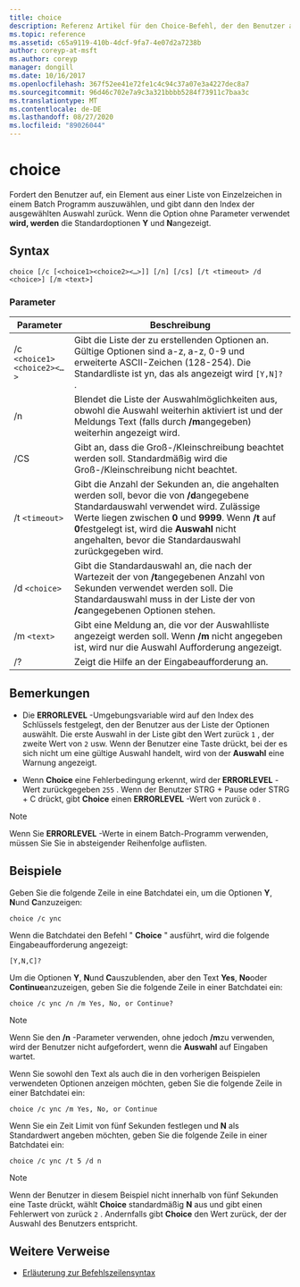 ```yaml
---
title: choice
description: Referenz Artikel für den Choice-Befehl, der den Benutzer auffordert, ein Element aus einer Liste von Einzelzeichen in einem Batch Programm auszuwählen, und dann den Index der ausgewählten Auswahl zurückgibt.
ms.topic: reference
ms.assetid: c65a9119-410b-4dcf-9fa7-4e07d2a7238b
author: coreyp-at-msft
ms.author: coreyp
manager: dongill
ms.date: 10/16/2017
ms.openlocfilehash: 367f52ee41e72fe1c4c94c37a07e3a4227dec8a7
ms.sourcegitcommit: 96d46c702e7a9c3a321bbbb5284f73911c7baa3c
ms.translationtype: MT
ms.contentlocale: de-DE
ms.lasthandoff: 08/27/2020
ms.locfileid: "89026044"
---
```

# <a name="choice"></a>choice

Fordert den Benutzer auf, ein Element aus einer Liste von Einzelzeichen in einem Batch Programm auszuwählen, und gibt dann den Index der ausgewählten Auswahl zurück. Wenn die Option ohne Parameter verwendet **wird, werden** die Standardoptionen **Y** und **N**angezeigt.

## <a name="syntax"></a>Syntax

```
choice [/c [<choice1><choice2><…>]] [/n] [/cs] [/t <timeout> /d <choice>] [/m <text>]
```

### <a name="parameters"></a>Parameter

| Parameter | Beschreibung |
| --------- | ----------- |
| /c `<choice1><choice2><…>` | Gibt die Liste der zu erstellenden Optionen an. Gültige Optionen sind a-z, a-z, 0-9 und erweiterte ASCII-Zeichen (128-254). Die Standardliste ist yn, das als angezeigt wird `[Y,N]?` . |
| /n | Blendet die Liste der Auswahlmöglichkeiten aus, obwohl die Auswahl weiterhin aktiviert ist und der Meldungs Text (falls durch **/m**angegeben) weiterhin angezeigt wird. |
| /CS | Gibt an, dass die Groß-/Kleinschreibung beachtet werden soll. Standardmäßig wird die Groß-/Kleinschreibung nicht beachtet. |
| /t `<timeout>` | Gibt die Anzahl der Sekunden an, die angehalten werden soll, bevor die von **/d**angegebene Standardauswahl verwendet wird. Zulässige Werte liegen zwischen **0** und **9999**. Wenn **/t** auf **0**festgelegt ist, wird die **Auswahl** nicht angehalten, bevor die Standardauswahl zurückgegeben wird. |
| /d `<choice>` | Gibt die Standardauswahl an, die nach der Wartezeit der von **/t**angegebenen Anzahl von Sekunden verwendet werden soll. Die Standardauswahl muss in der Liste der von **/c**angegebenen Optionen stehen. |
| /m `<text>` | Gibt eine Meldung an, die vor der Auswahlliste angezeigt werden soll. Wenn **/m** nicht angegeben ist, wird nur die Auswahl Aufforderung angezeigt. |
| /? | Zeigt die Hilfe an der Eingabeaufforderung an. |

## <a name="remarks"></a>Bemerkungen

- Die **ERRORLEVEL** -Umgebungsvariable wird auf den Index des Schlüssels festgelegt, den der Benutzer aus der Liste der Optionen auswählt. Die erste Auswahl in der Liste gibt den Wert zurück `1` , der zweite Wert von `2` usw. Wenn der Benutzer eine Taste drückt, bei der es sich nicht um eine gültige Auswahl handelt, wird von der **Auswahl** eine Warnung angezeigt.

- Wenn **Choice** eine Fehlerbedingung erkennt, wird der **ERRORLEVEL** -Wert zurückgegeben `255` . Wenn der Benutzer STRG + Pause oder STRG + C drückt, gibt **Choice** einen **ERRORLEVEL** -Wert von zurück `0` .

> [!NOTE]
> Wenn Sie **ERRORLEVEL** -Werte in einem Batch-Programm verwenden, müssen Sie Sie in absteigender Reihenfolge auflisten.

## <a name="examples"></a>Beispiele

Geben Sie die folgende Zeile in eine Batchdatei ein, um die Optionen **Y**, **N**und **C**anzuzeigen:

```
choice /c ync
```

Wenn die Batchdatei den Befehl " **Choice** " ausführt, wird die folgende Eingabeaufforderung angezeigt:

```
[Y,N,C]?
```

Um die Optionen **Y**, **N**und **C**auszublenden, aber den Text **Yes**, **No**oder **Continue**anzuzeigen, geben Sie die folgende Zeile in einer Batchdatei ein:

```
choice /c ync /n /m Yes, No, or Continue?
```

> [!NOTE]
> Wenn Sie den **/n** -Parameter verwenden, ohne jedoch **/m**zu verwenden, wird der Benutzer nicht aufgefordert, wenn die **Auswahl** auf Eingaben wartet.

Wenn Sie sowohl den Text als auch die in den vorherigen Beispielen verwendeten Optionen anzeigen möchten, geben Sie die folgende Zeile in einer Batchdatei ein:

```
choice /c ync /m Yes, No, or Continue
```

Wenn Sie ein Zeit Limit von fünf Sekunden festlegen und **N** als Standardwert angeben möchten, geben Sie die folgende Zeile in einer Batchdatei ein:

```
choice /c ync /t 5 /d n
```

> [!NOTE]
> Wenn der Benutzer in diesem Beispiel nicht innerhalb von fünf Sekunden eine Taste drückt, wählt **Choice** standardmäßig **N** aus und gibt einen Fehlerwert von zurück `2` . Andernfalls gibt **Choice** den Wert zurück, der der Auswahl des Benutzers entspricht.

## <a name="additional-references"></a>Weitere Verweise

- [Erläuterung zur Befehlszeilensyntax](command-line-syntax-key.md)
